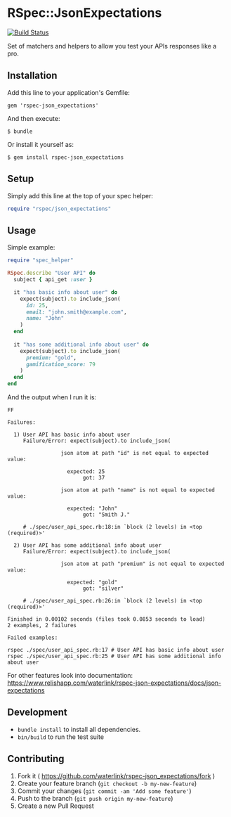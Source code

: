 # RSpec::JsonExpectations

[![Build Status](https://travis-ci.org/waterlink/rspec-json_expectations.svg?branch=master)](https://travis-ci.org/waterlink/rspec-json_expectations)

Set of matchers and helpers to allow you test your APIs responses like a pro.

## Installation

Add this line to your application's Gemfile:

    gem 'rspec-json_expectations'

And then execute:

    $ bundle

Or install it yourself as:

    $ gem install rspec-json_expectations

## Setup

Simply add this line at the top of your spec helper:

```ruby
require "rspec/json_expectations"
```

## Usage

Simple example:

```ruby
require "spec_helper"

RSpec.describe "User API" do
  subject { api_get :user }

  it "has basic info about user" do
    expect(subject).to include_json(
      id: 25,
      email: "john.smith@example.com",
      name: "John"
    )
  end
  
  it "has some additional info about user" do
    expect(subject).to include_json(
      premium: "gold",
      gamification_score: 79
    )
  end
end
```

And the output when I run it is:

```
FF

Failures:

  1) User API has basic info about user
     Failure/Error: expect(subject).to include_json(
       
                 json atom at path "id" is not equal to expected value:
       
                   expected: 25
                        got: 37
                 
                 json atom at path "name" is not equal to expected value:
       
                   expected: "John"
                        got: "Smith J."
                 
     # ./spec/user_api_spec.rb:18:in `block (2 levels) in <top (required)>'

  2) User API has some additional info about user
     Failure/Error: expect(subject).to include_json(
       
                 json atom at path "premium" is not equal to expected value:
       
                   expected: "gold"
                        got: "silver"
                 
     # ./spec/user_api_spec.rb:26:in `block (2 levels) in <top (required)>'

Finished in 0.00102 seconds (files took 0.0853 seconds to load)
2 examples, 2 failures

Failed examples:

rspec ./spec/user_api_spec.rb:17 # User API has basic info about user
rspec ./spec/user_api_spec.rb:25 # User API has some additional info about user
```

For other features look into documentation: https://www.relishapp.com/waterlink/rspec-json-expectations/docs/json-expectations

## Development

- `bundle install` to install all dependencies.
- `bin/build` to run the test suite

## Contributing

1. Fork it ( https://github.com/waterlink/rspec-json_expectations/fork )
2. Create your feature branch (`git checkout -b my-new-feature`)
3. Commit your changes (`git commit -am 'Add some feature'`)
4. Push to the branch (`git push origin my-new-feature`)
5. Create a new Pull Request
